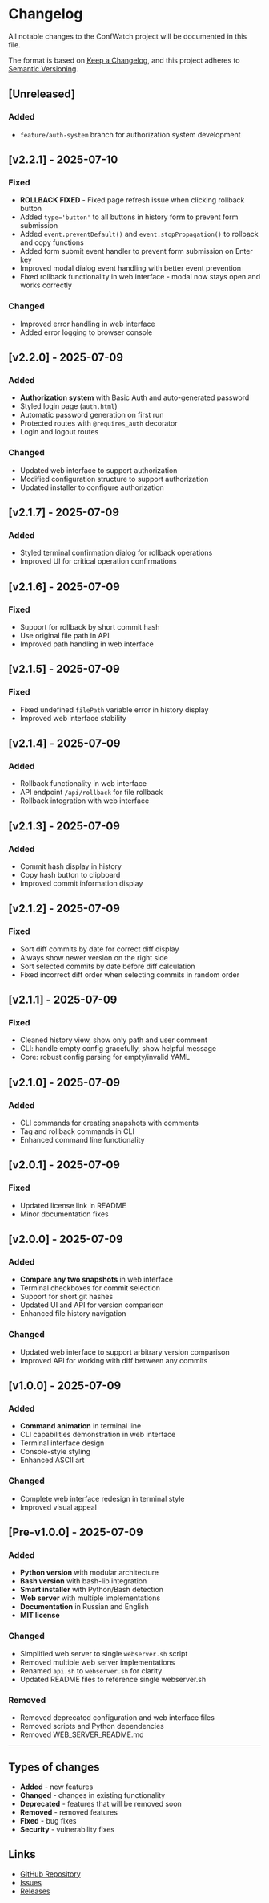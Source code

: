 # Changelog

All notable changes to the ConfWatch project will be documented in this file.

The format is based on [Keep a Changelog](https://keepachangelog.com/en/1.0.0/),
and this project adheres to [Semantic Versioning](https://semver.org/spec/v2.0.0.html).

## [Unreleased]

### Added
- `feature/auth-system` branch for authorization system development

## [v2.2.1] - 2025-07-10

### Fixed
- **ROLLBACK FIXED** - Fixed page refresh issue when clicking rollback button
- Added `type='button'` to all buttons in history form to prevent form submission
- Added `event.preventDefault()` and `event.stopPropagation()` to rollback and copy functions
- Added form submit event handler to prevent form submission on Enter key
- Improved modal dialog event handling with better event prevention
- Fixed rollback functionality in web interface - modal now stays open and works correctly

### Changed
- Improved error handling in web interface
- Added error logging to browser console

## [v2.2.0] - 2025-07-09

### Added
- **Authorization system** with Basic Auth and auto-generated password
- Styled login page (`auth.html`)
- Automatic password generation on first run
- Protected routes with `@requires_auth` decorator
- Login and logout routes

### Changed
- Updated web interface to support authorization
- Modified configuration structure to support authorization
- Updated installer to configure authorization

## [v2.1.7] - 2025-07-09

### Added
- Styled terminal confirmation dialog for rollback operations
- Improved UI for critical operation confirmations

## [v2.1.6] - 2025-07-09

### Fixed
- Support for rollback by short commit hash
- Use original file path in API
- Improved path handling in web interface

## [v2.1.5] - 2025-07-09

### Fixed
- Fixed undefined `filePath` variable error in history display
- Improved web interface stability

## [v2.1.4] - 2025-07-09

### Added
- Rollback functionality in web interface
- API endpoint `/api/rollback` for file rollback
- Rollback integration with web interface

## [v2.1.3] - 2025-07-09

### Added
- Commit hash display in history
- Copy hash button to clipboard
- Improved commit information display

## [v2.1.2] - 2025-07-09

### Fixed
- Sort diff commits by date for correct diff display
- Always show newer version on the right side
- Sort selected commits by date before diff calculation
- Fixed incorrect diff order when selecting commits in random order

## [v2.1.1] - 2025-07-09

### Fixed
- Cleaned history view, show only path and user comment
- CLI: handle empty config gracefully, show helpful message
- Core: robust config parsing for empty/invalid YAML

## [v2.1.0] - 2025-07-09

### Added
- CLI commands for creating snapshots with comments
- Tag and rollback commands in CLI
- Enhanced command line functionality

## [v2.0.1] - 2025-07-09

### Fixed
- Updated license link in README
- Minor documentation fixes

## [v2.0.0] - 2025-07-09

### Added
- **Compare any two snapshots** in web interface
- Terminal checkboxes for commit selection
- Support for short git hashes
- Updated UI and API for version comparison
- Enhanced file history navigation

### Changed
- Updated web interface to support arbitrary version comparison
- Improved API for working with diff between any commits

## [v1.0.0] - 2025-07-09

### Added
- **Command animation** in terminal line
- CLI capabilities demonstration in web interface
- Terminal interface design
- Console-style styling
- Enhanced ASCII art

### Changed
- Complete web interface redesign in terminal style
- Improved visual appeal

## [Pre-v1.0.0] - 2025-07-09

### Added
- **Python version** with modular architecture
- **Bash version** with bash-lib integration
- **Smart installer** with Python/Bash detection
- **Web server** with multiple implementations
- **Documentation** in Russian and English
- **MIT license**

### Changed
- Simplified web server to single `webserver.sh` script
- Removed multiple web server implementations
- Renamed `api.sh` to `webserver.sh` for clarity
- Updated README files to reference single webserver.sh

### Removed
- Removed deprecated configuration and web interface files
- Removed scripts and Python dependencies
- Removed WEB_SERVER_README.md

---

## Types of changes

- **Added** - new features
- **Changed** - changes in existing functionality
- **Deprecated** - features that will be removed soon
- **Removed** - removed features
- **Fixed** - bug fixes
- **Security** - vulnerability fixes

## Links

- [GitHub Repository](https://github.com/mrvi0/conf-watch)
- [Issues](https://github.com/mrvi0/conf-watch/issues)
- [Releases](https://github.com/mrvi0/conf-watch/releases) 